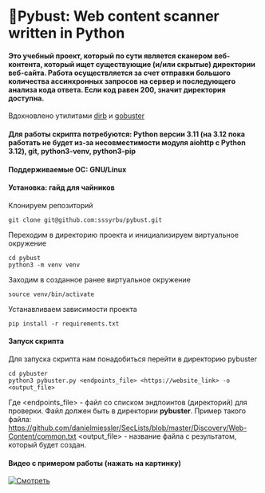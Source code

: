 🐍Pybust: Web content scanner written in Python
===================================================
#### Это учебный проект, который по сути является сканером веб-контента, который ищет существующие (и/или скрытые) директории веб-сайта. Работа осуществляется за счет отправки большого количества ассинхронных запросов на сервер и последующего анализа кода ответа. Если код равен 200, значит директория доступна.
Вдохновлено утилитами [dirb](https://www.kali.org/tools/dirb/#dirb) и [gobuster](https://github.com/OJ/gobuster)
#### Для работы скрипта потребуются: Python версии 3.11 (на 3.12 пока работать не будет из-за несовместимости модуля aiohttp с Python 3.12), git, python3-venv, python3-pip
#### Поддерживаемые ОС: GNU/Linux

#### Установка: гайд для чайников
Клонируем репозиторий 
```
git clone git@github.com:sssyrbu/pybust.git
```
Переходим в директорию проекта и инициализируем виртуальное окружение
```
cd pybust
python3 -m venv venv
```
Заходим в созданное ранее виртуальное окружение
```
source venv/bin/activate
```
Устанавливаем зависимости проекта
```
pip install -r requirements.txt
```
#### Запуск скрипта
Для запуска скрипта нам понадобиться перейти в директорию pybuster
```
cd pybuster
python3 pybuster.py <endpoints_file> <https://website_link> -o <output_file>
```
Где <endpoints_file> - файл со списком эндпоинтов (директорий) для проверки. Файл должен быть в директории **pybuster**. Пример такого файла: https://github.com/danielmiessler/SecLists/blob/master/Discovery/Web-Content/common.txt
<output_file> - название файла с результатом, который будет создан.

#### Видео с примером работы (нажать на картинку)
[![Смотреть](https://img.youtube.com/vi/whWOUq_M4zI/default.jpg)](https://www.youtube.com/watch?v=whWOUq_M4zI)
